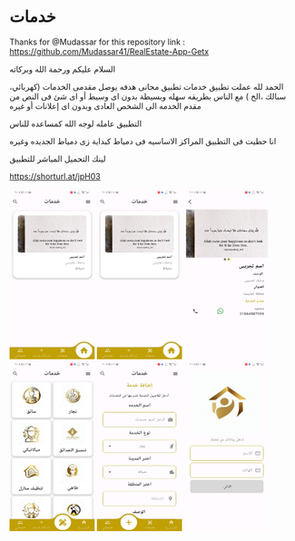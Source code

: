# خدمات 
Thanks for @Mudassar for this repository link : https://github.com/Mudassar41/RealEstate-App-Getx


السلام عليكم ورحمة الله وبركاته
 
الحمد لله عملت تطبيق خدمات تطبيق مجانى هدفه يوصل مقدمى الخدمات (كهربائي، سبالك ،الخ ) مع الناس بطريقه سهله وبسيطة بدون اى وسيط أو اى شئ فى النص من مقدم الخدمه الى الشخص العادى وبدون اى إعلانات أو غيره

التطبيق عامله لوجه الله كمساعده للناس

انا حطيت فى التطبيق المراكز الاساسيه فى دمياط كبداية زى دمياط الجديده وغيره

لينك التحميل المباشر للتطبيق

https://shorturl.at/jpH03
<div>
<img src="https://github.com/Fathi123-max/ServProvider/blob/main/Screenshot_20230619_185117_com.fathi.wehba.jpg" alt="App Screenshot" width="150" height="300">


<img src="https://github.com/Fathi123-max/ServProvider/blob/main/Screenshot_20230619_185117_com.fathi.wehba.jpg" alt="App Screenshot" width="150" height="300">
<img src="https://github.com/Fathi123-max/ServProvider/blob/main/Screenshot_20230619_185435_com.fathi.wehba.jpg" alt="App Screenshot" width="150" height="300">

<img src="https://github.com/Fathi123-max/ServProvider/blob/main/Screenshot_20230619_185120_com.fathi.wehba.jpg" alt="App Screenshot" width="150" height="300">




<img src="https://github.com/Fathi123-max/ServProvider/blob/main/Screenshot_20230619_185124_com.fathi.wehba.jpg" alt="App Screenshot" width="150" height="300">


<img src="https://github.com/Fathi123-max/ServProvider/blob/main/Screenshot_20230619_185145_com.fathi.wehba.jpg" alt="App Screenshot" width="150" height="300">

</div>
